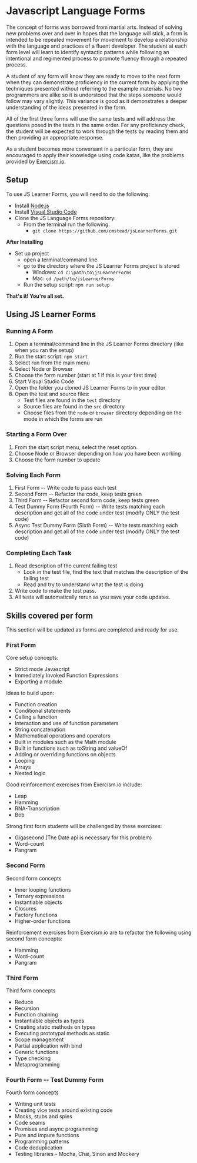 # Javascript Language Forms #

The concept of forms was borrowed from martial arts. Instead of solving new problems over and over in hopes that the language will stick, a form is intended to be repeated movement for movement to develop a relationship with the language and practices of a fluent developer. The student at each form level will learn to identify syntactic patterns while following an intentional and regimented process to promote fluency through a repeated process.

A student of any form will know they are ready to move to the next form when they can demonstrate proficiency in the current form by applying the techniques presented without referring to the example materials. No two programmers are alike so it is understood that the steps someone would follow may vary slightly. This variance is good as it demonstrates a deeper understanding of the ideas presented in the form.

All of the first three forms will use the same tests and will address the questions posed in the tests in the same order. For any proficiency check, the student will be expected to work through the tests by reading them and then providing an appropriate response.

As a student becomes more conversant in a particular form, they are encouraged to apply their knowledge using code katas, like the problems provided by [Exercism.io](http://exercism.io/).

## Setup ##

To use JS Learner Forms, you will need to do the following:

- Install [Node.js](https://nodejs.org/)
- Install [Visual Studio Code](https://code.visualstudio.com/)
- Clone the JS Language Forms repository:
    - From the terminal run the following:
        - `git clone https://github.com/cmstead/jsLearnerForms.git`

**After Installing**

- Set up project
    - open a terminal/command line
    - go to the directory where the JS Learner Forms project is stored
        - Windows: `cd c:\path\to\jsLearnerForms`
        - Mac: `cd /path/to/jsLearnerForms`
    - Run the setup script: `npm run setup`

**That's it! You're all set.**

## Using JS Learner Forms ##

### Running A Form ###

1. Open a terminal/command line in the JS Learner Forms directory (like when you ran the setup)
2. Run the start script: `npm start`
3. Select run from the main menu
4. Select Node or Browser
5. Choose the form number (start at 1 if this is your first time)
6. Start Visual Studio Code
7. Open the folder you cloned JS Learner Forms to in your editor
8. Open the test and source files:
    - Test files are found in the `test` directory
    - Source files are found in the `src` directory
    - Choose files from the `node` or `browser` directory depending on the mode in which the forms are run

### Starting a Form Over ###

1. From the start script menu, select the reset option.
2. Choose Node or Browser depending on how you have been working
3. Choose the form number to update

### Solving Each Form ###

1. First Form -- Write code to pass each test
2. Second Form -- Refactor the code, keep tests green
3. Third Form -- Refactor second form code, keep tests green
4. Test Dummy Form (Fourth Form) -- Write tests matching each description and get all of the code under test (modify ONLY the test code)
6. Async Test Dummy Form (Sixth Form) -- Write tests matching each description and get all of the code under test (modify ONLY the test code)

### Completing Each Task ###

1. Read description of the current failing test
    - Look in the test file, find the text that matches the description of the failing test
    - Read and try to understand what the test is doing
2. Write code to make the test pass.
3. All tests will automatically rerun as you save your code updates.

## Skills covered per form ##

This section will be updated as forms are completed and ready for use.

### First Form ###

Core setup concepts:

- Strict mode Javascript
- Immediately Invoked Function Expressions
- Exporting a module

Ideas to build upon:

- Function creation
- Conditional statements
- Calling a function
- Interaction and use of function parameters
- String concatenation
- Mathematical operations and operators
- Built in modules such as the Math module
- Built in functions such as toString and valueOf
- Adding or overriding functions on objects
- Looping
- Arrays
- Nested logic

Good reinforcement exercises from Exercism.io include:

- Leap
- Hamming
- RNA-Transcription
- Bob

Strong first form students will be challenged by these exercises:

- Gigasecond (The Date api is necessary for this problem)
- Word-count
- Pangram

### Second Form

Second form concepts

- Inner looping functions
- Ternary expressions
- Instantiable objects
- Closures
- Factory functions
- Higher-order functions

Reinforcement exercises from Exercism.io are to refactor the following using second form concepts:

- Hamming
- Word-count
- Pangram

### Third Form

Third form concepts

- Reduce
- Recursion
- Function chaining
- Instantiable objects as types
- Creating static methods on types
- Executing prototypal methods as static
- Scope management
- Partial application with bind
- Generic functions
- Type checking
- Metaprogramming

### Fourth Form -- Test Dummy Form

Fourth form concepts

- Writing unit tests
- Creating vice tests around existing code
- Mocks, stubs and spies
- Code seams
- Promises and async programming
- Pure and impure functions
- Programming patterns
- Code deduplication
- Testing libraries - Mocha, Chai, Sinon and Mockery
